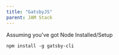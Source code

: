 ```yaml
--- 
title: "GatsbyJS"
parent: JAM Stack
---
```


Assuming you've got Node Installed/Setup 

```
npm install -g gatsby-cli
```
